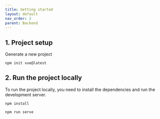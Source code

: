 ```yaml
---
title: Getting started
layout: default
nav_order: 2
parent: Backend
---
```


## 1. Project setup
Generate a new project

`npm init vue@latest`

## 2. Run the project locally
To run the project locally, you need to install the dependencies and run the development server.

`npm install`

`npm run serve`
